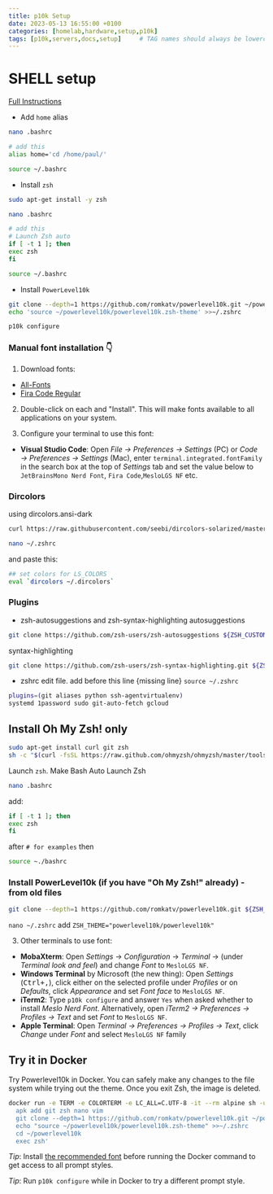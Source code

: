```yaml
---
title: p10k Setup
date: 2023-05-13 16:55:00 +0100
categories: [homelab,hardware,setup,p10k]
tags: [p10k,servers,docs,setup]     # TAG names should always be lowercase
---
```


# SHELL setup

[Full Instructions](https://www.howtogeek.com/258518/how-to-use-zsh-or-another-shell-in-windows-10/)

- Add `home` alias

```bash
nano .bashrc
```

```bash
# add this
alias home='cd /home/paul/'
```

```bash
source ~/.bashrc
```

- Install `zsh`

```bash
sudo apt-get install -y zsh
```

```bash
nano .bashrc
```

```bash
# add this
# Launch Zsh auto
if [ -t 1 ]; then
exec zsh
fi
```

```bash
source ~/.bashrc
```

- Install `PowerLevel10k`

```bash
git clone --depth=1 https://github.com/romkatv/powerlevel10k.git ~/powerlevel10k
echo 'source ~/powerlevel10k/powerlevel10k.zsh-theme' >>~/.zshrc
```

```bash
p10k configure
```

### Manual font installation 👇

1. Download fonts:

- [All-Fonts](https://drive.google.com/drive/folders/1BvqMoQ27_xVrYgI02fjv-Zb5MjJnO0Gq?usp=share_link)
- [Fira Code Regular](https://drive.google.com/file/d/19Q7Ksh52P59rcBvktDMxC-SzqhuS3I6r/view?usp=share_link)

2. Double-click on each and "Install". This will make fonts available to all applications on your system.

1. Configure your terminal to use this font:

- **Visual Studio Code**: Open *File → Preferences → Settings* (PC) or *Code → Preferences → Settings* (Mac), enter `terminal.integrated.fontFamily` in the search box at the top of *Settings* tab and set the value below to `JetBrainsMono Nerd Font`, `Fira Code`,`MesloLGS NF` etc.

### Dircolors

using dircolors.ansi-dark

```bash
curl https://raw.githubusercontent.com/seebi/dircolors-solarized/master/dircolors.ansi-dark --output ~/.dircolors
```

```bash
nano ~/.zshrc
```

and paste this:

```bash
## set colors for LS_COLORS
eval `dircolors ~/.dircolors`
```

### Plugins

- zsh-autosuggestions and zsh-syntax-highlighting
autosuggestions

```bash
git clone https://github.com/zsh-users/zsh-autosuggestions ${ZSH_CUSTOM:-~/.oh-my-zsh/custom}/plugins/zsh-autosuggestions
```

syntax-highlighting

```bash
git clone https://github.com/zsh-users/zsh-syntax-highlighting.git ${ZSH_CUSTOM:-~/.oh-my-zsh/custom}/plugins/zsh-syntax-highlighting
```

- zshrc edit file.
add before this line {missing line} `source ~/.zshrc`

```bash
plugins=(git aliases python ssh-agentvirtualenv)
systemd 1password sudo git-auto-fetch gcloud
```

## Install Oh My Zsh! only

```bash
sudo apt-get install curl git zsh
sh -c "$(curl -fsSL https://raw.github.com/ohmyzsh/ohmyzsh/master/tools/install.sh)"
```

Launch `zsh`. Make Bash Auto Launch Zsh

```bash
nano .bashrc
```

add:

```bash
if [ -t 1 ]; then
exec zsh
fi
```

after `# for examples` then

```bash
source ~./bashrc
```

### Install PowerLevel10k (if you have "Oh My Zsh!" already) - from old files

```bash
git clone --depth=1 https://github.com/romkatv/powerlevel10k.git ${ZSH_CUSTOM:-$HOME/.oh-my-zsh/custom}/themes/powerlevel10k
```

`nano ~/.zshrc` add `ZSH_THEME="powerlevel10k/powerlevel10k"`

3. Other terminals to use font:

- **MobaXterm**: Open *Settings* → *Configuration* → *Terminal* → (under *Terminal look and feel*)
and change *Font* to `MesloLGS NF`.
- **Windows Terminal** by Microsoft (the new thing): Open *Settings* (<kbd>Ctrl+,</kbd>), click
either on the selected profile under *Profiles* or on *Defaults*, click *Appearance* and set *Font face* to `MesloLGS NF`.
- **iTerm2**: Type `p10k configure` and answer `Yes` when asked whether to install *Meslo Nerd Font*. Alternatively, open *iTerm2 → Preferences → Profiles → Text* and set *Font* to `MesloLGS NF`.
- **Apple Terminal**: Open *Terminal → Preferences → Profiles → Text*, click *Change* under *Font* and select `MesloLGS NF` family

## Try it in Docker

Try Powerlevel10k in Docker. You can safely make any changes to the file system while trying out
the theme. Once you exit Zsh, the image is deleted.

```bash
docker run -e TERM -e COLORTERM -e LC_ALL=C.UTF-8 -it --rm alpine sh -uec '
  apk add git zsh nano vim
  git clone --depth=1 https://github.com/romkatv/powerlevel10k.git ~/powerlevel10k
  echo "source ~/powerlevel10k/powerlevel10k.zsh-theme" >>~/.zshrc
  cd ~/powerlevel10k
  exec zsh'
```

*Tip*: Install [the recommended font](#meslo-nerd-font-patched-for-powerlevel10k) before running the Docker command to get access to all prompt styles.

*Tip*: Run `p10k configure` while in Docker to try a different prompt style.
